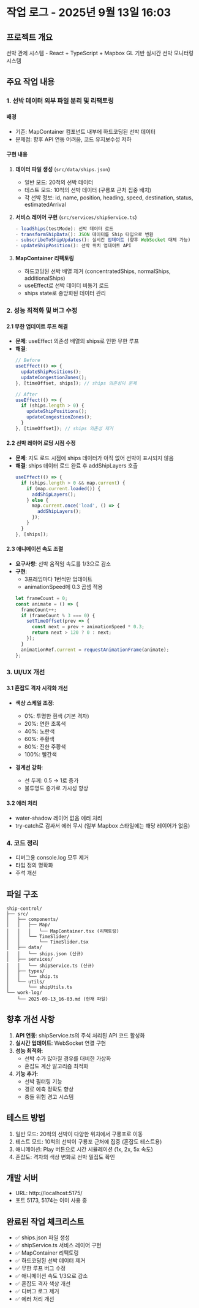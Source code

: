 # 작업 로그 - 2025년 9월 13일 16:03

## 프로젝트 개요
선박 관제 시스템 - React + TypeScript + Mapbox GL 기반 실시간 선박 모니터링 시스템

## 주요 작업 내용

### 1. 선박 데이터 외부 파일 분리 및 리팩토링
#### 배경
- 기존: MapContainer 컴포넌트 내부에 하드코딩된 선박 데이터
- 문제점: 향후 API 연동 어려움, 코드 유지보수성 저하

#### 구현 내용
1. **데이터 파일 생성** (`src/data/ships.json`)
   - 일반 모드: 20척의 선박 데이터
   - 테스트 모드: 10척의 선박 데이터 (구룡포 근처 집중 배치)
   - 각 선박 정보: id, name, position, heading, speed, destination, status, estimatedArrival

2. **서비스 레이어 구현** (`src/services/shipService.ts`)
   ```typescript
   - loadShips(testMode): 선박 데이터 로드
   - transformShipData(): JSON 데이터를 Ship 타입으로 변환
   - subscribeToShipUpdates(): 실시간 업데이트 (향후 WebSocket 대체 가능)
   - updateShipPosition(): 선박 위치 업데이트 API
   ```

3. **MapContainer 리팩토링**
   - 하드코딩된 선박 배열 제거 (concentratedShips, normalShips, additionalShips)
   - useEffect로 선박 데이터 비동기 로드
   - ships state로 중앙화된 데이터 관리

### 2. 성능 최적화 및 버그 수정

#### 2.1 무한 업데이트 루프 해결
- **문제**: useEffect 의존성 배열의 ships로 인한 무한 루프
- **해결**:
  ```javascript
  // Before
  useEffect(() => {
    updateShipPositions();
    updateCongestionZones();
  }, [timeOffset, ships]); // ships 의존성이 문제

  // After
  useEffect(() => {
    if (ships.length > 0) {
      updateShipPositions();
      updateCongestionZones();
    }
  }, [timeOffset]); // ships 의존성 제거
  ```

#### 2.2 선박 레이어 로딩 시점 수정
- **문제**: 지도 로드 시점에 ships 데이터가 아직 없어 선박이 표시되지 않음
- **해결**: ships 데이터 로드 완료 후 addShipLayers 호출
  ```javascript
  useEffect(() => {
    if (ships.length > 0 && map.current) {
      if (map.current.loaded()) {
        addShipLayers();
      } else {
        map.current.once('load', () => {
          addShipLayers();
        });
      }
    }
  }, [ships]);
  ```

#### 2.3 애니메이션 속도 조절
- **요구사항**: 선박 움직임 속도를 1/3으로 감소
- **구현**:
  - 3프레임마다 1번씩만 업데이트
  - animationSpeed에 0.3 곱셈 적용
  ```javascript
  let frameCount = 0;
  const animate = () => {
    frameCount++;
    if (frameCount % 3 === 0) {
      setTimeOffset(prev => {
        const next = prev + animationSpeed * 0.3;
        return next > 120 ? 0 : next;
      });
    }
    animationRef.current = requestAnimationFrame(animate);
  };
  ```

### 3. UI/UX 개선

#### 3.1 혼잡도 격자 시각화 개선
- **색상 스케일 조정**:
  - 0%: 투명한 흰색 (기본 격자)
  - 20%: 연한 초록색
  - 40%: 노란색
  - 60%: 주황색
  - 80%: 진한 주황색
  - 100%: 빨간색

- **경계선 강화**:
  - 선 두께: 0.5 → 1로 증가
  - 불투명도 증가로 가시성 향상

#### 3.2 에러 처리
- water-shadow 레이어 없음 에러 처리
- try-catch로 감싸서 에러 무시 (일부 Mapbox 스타일에는 해당 레이어가 없음)

### 4. 코드 정리
- 디버그용 console.log 모두 제거
- 타입 정의 명확화
- 주석 개선

## 파일 구조
```
ship-control/
├── src/
│   ├── components/
│   │   ├── Map/
│   │   │   └── MapContainer.tsx (리팩토링)
│   │   └── TimeSlider/
│   │       └── TimeSlider.tsx
│   ├── data/
│   │   └── ships.json (신규)
│   ├── services/
│   │   └── shipService.ts (신규)
│   ├── types/
│   │   └── ship.ts
│   └── utils/
│       └── shipUtils.ts
└── work-log/
    └── 2025-09-13_16-03.md (현재 파일)
```

## 향후 개선 사항
1. **API 연동**: shipService.ts의 주석 처리된 API 코드 활성화
2. **실시간 업데이트**: WebSocket 연결 구현
3. **성능 최적화**:
   - 선박 수가 많아질 경우를 대비한 가상화
   - 혼잡도 계산 알고리즘 최적화
4. **기능 추가**:
   - 선박 필터링 기능
   - 경로 예측 정확도 향상
   - 충돌 위험 경고 시스템

## 테스트 방법
1. 일반 모드: 20척의 선박이 다양한 위치에서 구룡포로 이동
2. 테스트 모드: 10척의 선박이 구룡포 근처에 집중 (혼잡도 테스트용)
3. 애니메이션: Play 버튼으로 시간 시뮬레이션 (1x, 2x, 5x 속도)
4. 혼잡도: 격자의 색상 변화로 선박 밀집도 확인

## 개발 서버
- URL: http://localhost:5175/
- 포트 5173, 5174는 이미 사용 중

## 완료된 작업 체크리스트
- ✅ ships.json 파일 생성
- ✅ shipService.ts 서비스 레이어 구현
- ✅ MapContainer 리팩토링
- ✅ 하드코딩된 선박 데이터 제거
- ✅ 무한 루프 버그 수정
- ✅ 애니메이션 속도 1/3으로 감소
- ✅ 혼잡도 격자 색상 개선
- ✅ 디버그 로그 제거
- ✅ 에러 처리 개선